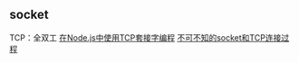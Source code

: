 ## socket

TCP：全双工
[在Node.js中使用TCP套接字编程](https://blog.csdn.net/luo200618/article/details/52084104)
[不可不知的socket和TCP连接过程](https://www.cnblogs.com/f-ck-need-u/p/7623252.html)